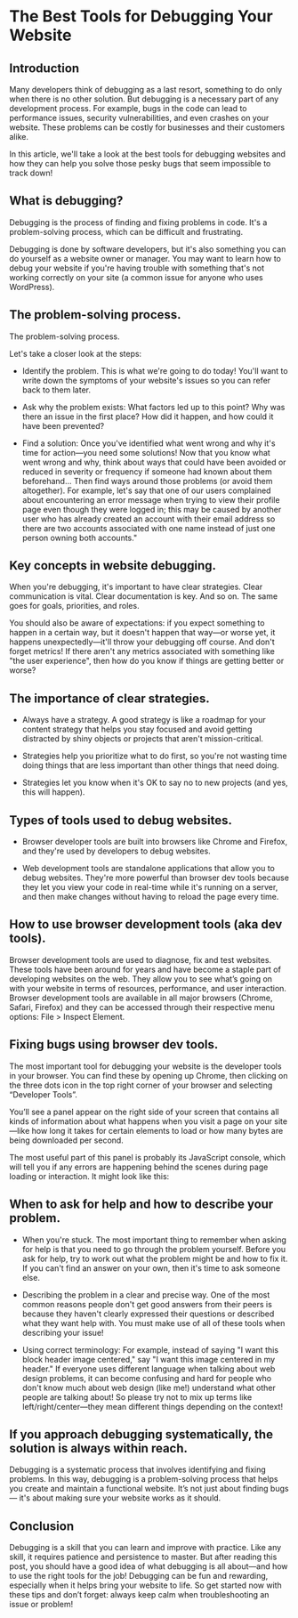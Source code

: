 # The Best Tools for Debugging Your Website

## Introduction

Many developers think of debugging as a last resort, something to do only when there is no other solution. But debugging is a necessary part of any development process. For example, bugs in the code can lead to performance issues, security vulnerabilities, and even crashes on your website. These problems can be costly for businesses and their customers alike.

In this article, we'll take a look at the best tools for debugging websites and how they can help you solve those pesky bugs that seem impossible to track down!

## What is debugging?

Debugging is the process of finding and fixing problems in code. It's a problem-solving process, which can be difficult and frustrating.

Debugging is done by software developers, but it's also something you can do yourself as a website owner or manager. You may want to learn how to debug your website if you're having trouble with something that's not working correctly on your site (a common issue for anyone who uses WordPress).

## The problem-solving process.

The problem-solving process.

Let's take a closer look at the steps:

* Identify the problem. This is what we're going to do today! You'll want to write down the symptoms of your website's issues so you can refer back to them later.
    
* Ask why the problem exists: What factors led up to this point? Why was there an issue in the first place? How did it happen, and how could it have been prevented?
    
* Find a solution: Once you've identified what went wrong and why it's time for action—you need some solutions! Now that you know what went wrong and why, think about ways that could have been avoided or reduced in severity or frequency if someone had known about them beforehand... Then find ways around those problems (or avoid them altogether). For example, let's say that one of our users complained about encountering an error message when trying to view their profile page even though they were logged in; this may be caused by another user who has already created an account with their email address so there are two accounts associated with one name instead of just one person owning both accounts."
    

## Key concepts in website debugging.

When you're debugging, it's important to have clear strategies. Clear communication is vital. Clear documentation is key. And so on. The same goes for goals, priorities, and roles.

You should also be aware of expectations: if you expect something to happen in a certain way, but it doesn't happen that way—or worse yet, it happens unexpectedly—it'll throw your debugging off course. And don't forget metrics! If there aren't any metrics associated with something like "the user experience", then how do you know if things are getting better or worse?

## The importance of clear strategies.

* Always have a strategy. A good strategy is like a roadmap for your content strategy that helps you stay focused and avoid getting distracted by shiny objects or projects that aren't mission-critical.
    
* Strategies help you prioritize what to do first, so you're not wasting time doing things that are less important than other things that need doing.
    
* Strategies let you know when it's OK to say no to new projects (and yes, this will happen).
    

## Types of tools used to debug websites.

* Browser developer tools are built into browsers like Chrome and Firefox, and they're used by developers to debug websites.
    
* Web development tools are standalone applications that allow you to debug websites. They're more powerful than browser dev tools because they let you view your code in real-time while it's running on a server, and then make changes without having to reload the page every time.
    

## How to use browser development tools (aka dev tools).

Browser development tools are used to diagnose, fix and test websites. These tools have been around for years and have become a staple part of developing websites on the web. They allow you to see what’s going on with your website in terms of resources, performance, and user interaction. Browser development tools are available in all major browsers (Chrome, Safari, Firefox) and they can be accessed through their respective menu options: File &gt; Inspect Element.

## Fixing bugs using browser dev tools.

The most important tool for debugging your website is the developer tools in your browser. You can find these by opening up Chrome, then clicking on the three dots icon in the top right corner of your browser and selecting “Developer Tools”.

You’ll see a panel appear on the right side of your screen that contains all kinds of information about what happens when you visit a page on your site—like how long it takes for certain elements to load or how many bytes are being downloaded per second.

The most useful part of this panel is probably its JavaScript console, which will tell you if any errors are happening behind the scenes during page loading or interaction. It might look like this:

## When to ask for help and how to describe your problem.

* When you're stuck. The most important thing to remember when asking for help is that you need to go through the problem yourself. Before you ask for help, try to work out what the problem might be and how to fix it. If you can't find an answer on your own, then it's time to ask someone else.
    
* Describing the problem in a clear and precise way. One of the most common reasons people don't get good answers from their peers is because they haven't clearly expressed their questions or described what they want help with. You must make use of all of these tools when describing your issue!
    
* Using correct terminology: For example, instead of saying "I want this block header image centered," say "I want this image centered in my header." If everyone uses different language when talking about web design problems, it can become confusing and hard for people who don't know much about web design (like me!) understand what other people are talking about! So please try not to mix up terms like left/right/center—they mean different things depending on the context!
    

## If you approach debugging systematically, the solution is always within reach.

Debugging is a systematic process that involves identifying and fixing problems. In this way, debugging is a problem-solving process that helps you create and maintain a functional website. It’s not just about finding bugs — it's about making sure your website works as it should.

## Conclusion

Debugging is a skill that you can learn and improve with practice. Like any skill, it requires patience and persistence to master. But after reading this post, you should have a good idea of what debugging is all about—and how to use the right tools for the job! Debugging can be fun and rewarding, especially when it helps bring your website to life. So get started now with these tips and don’t forget: always keep calm when troubleshooting an issue or problem!